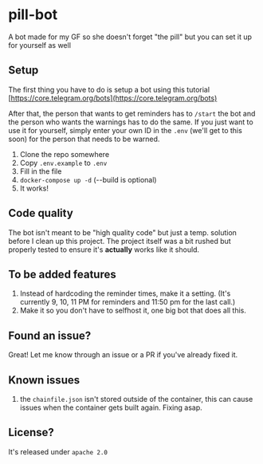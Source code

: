 # pill-bot
A bot made for my GF so she doesn't forget "the pill" but you can set it up for yourself as well

## Setup
The first thing you have to do is setup a bot using this tutorial [https://core.telegram.org/bots](https://core.telegram.org/bots)

After that, the person that wants to get reminders has to `/start` the bot and the person who wants the warnings has to do the same. If you just want to use it for yourself, simply enter your own ID in the `.env` (we'll get to this soon) for the person that needs to be warned.

1. Clone the repo somewhere
2. Copy `.env.example` to `.env`
3. Fill in the file
4. `docker-compose up -d` (--build is optional)
5. It works!

## Code quality
The bot isn't meant to be "high quality code" but just a temp. solution before I clean up this project. The project itself was a bit rushed but properly tested to ensure it's **actually** works like it should.

## To be added features
1. Instead of hardcoding the reminder times, make it a setting. (It's currently 9, 10, 11 PM for reminders and 11:50 pm for the last call.)
2. Make it so you don't have to selfhost it, one big bot that does all this.

## Found an issue?
Great! Let me know through an issue or a PR if you've already fixed it.

## Known issues
1. the `chainfile.json` isn't stored outside of the container, this can cause issues when the container gets built again. Fixing asap.
## License?
It's released under `apache 2.0`